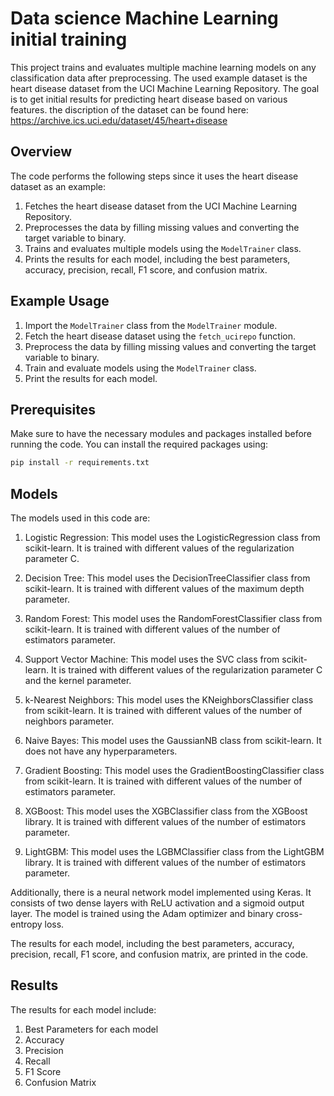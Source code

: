 # Data science Machine Learning initial training

This project trains and evaluates multiple machine learning models on any classification data after preprocessing.
The used example dataset is the heart disease dataset from the UCI Machine Learning Repository. The goal is to get initial results for predicting heart disease based on various features. the discription of the dataset can be found here: https://archive.ics.uci.edu/dataset/45/heart+disease

## Overview

The code performs the following steps since it uses the heart disease dataset as an example:
1. Fetches the heart disease dataset from the UCI Machine Learning Repository.
2. Preprocesses the data by filling missing values and converting the target variable to binary.
3. Trains and evaluates multiple models using the `ModelTrainer` class.
4. Prints the results for each model, including the best parameters, accuracy, precision, recall, F1 score, and confusion matrix.

## Example Usage

1. Import the `ModelTrainer` class from the `ModelTrainer` module.
2. Fetch the heart disease dataset using the `fetch_ucirepo` function.
3. Preprocess the data by filling missing values and converting the target variable to binary.
4. Train and evaluate models using the `ModelTrainer` class.
5. Print the results for each model.

## Prerequisites

Make sure to have the necessary modules and packages installed before running the code. You can install the required packages using:

```bash
pip install -r requirements.txt
```

## Models
The models used in this code are:

1. Logistic Regression: This model uses the LogisticRegression class from scikit-learn. It is trained with different values of the regularization parameter C.

2. Decision Tree: This model uses the DecisionTreeClassifier class from scikit-learn. It is trained with different values of the maximum depth parameter.

3. Random Forest: This model uses the RandomForestClassifier class from scikit-learn. It is trained with different values of the number of estimators parameter.

4. Support Vector Machine: This model uses the SVC class from scikit-learn. It is trained with different values of the regularization parameter C and the kernel parameter.

5. k-Nearest Neighbors: This model uses the KNeighborsClassifier class from scikit-learn. It is trained with different values of the number of neighbors parameter.

6. Naive Bayes: This model uses the GaussianNB class from scikit-learn. It does not have any hyperparameters.

7. Gradient Boosting: This model uses the GradientBoostingClassifier class from scikit-learn. It is trained with different values of the number of estimators parameter.

8. XGBoost: This model uses the XGBClassifier class from the XGBoost library. It is trained with different values of the number of estimators parameter.

9. LightGBM: This model uses the LGBMClassifier class from the LightGBM library. It is trained with different values of the number of estimators parameter.

Additionally, there is a neural network model implemented using Keras. It consists of two dense layers with ReLU activation and a sigmoid output layer. The model is trained using the Adam optimizer and binary cross-entropy loss.

The results for each model, including the best parameters, accuracy, precision, recall, F1 score, and confusion matrix, are printed in the code.


## Results
The results for each model include:

1. Best Parameters for each model
2. Accuracy
3. Precision
4. Recall
5. F1 Score
6. Confusion Matrix
